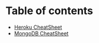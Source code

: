 # Table of contents

* [Heroku CheatSheet](README.md)
* [MongoDB CheatSheet](mongodb-cheatsheet.md)

